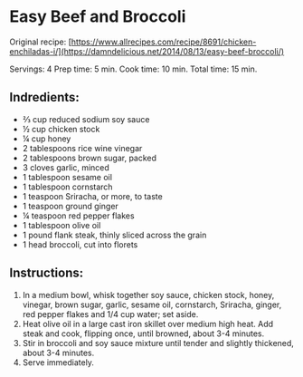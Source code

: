 # Easy Beef and Broccoli

Original recipe: [https://www.allrecipes.com/recipe/8691/chicken-enchiladas-i/](https://damndelicious.net/2014/08/13/easy-beef-broccoli/)

Servings: 4
Prep time: 5 min.
Cook time: 10 min.
Total time: 15 min.

## Indredients:
- ⅔ cup reduced sodium soy sauce
- ½ cup chicken stock
- ¼ cup honey
- 2 tablespoons rice wine vinegar
- 2 tablespoons brown sugar, packed
- 3 cloves garlic, minced
- 1 tablespoon sesame oil
- 1 tablespoon cornstarch
- 1 teaspoon Sriracha, or more, to taste
- 1 teaspoon ground ginger
- ¼ teaspoon red pepper flakes
- 1 tablespoon olive oil
- 1 pound flank steak, thinly sliced across the grain
- 1 head broccoli, cut into florets

## Instructions:
1. In a medium bowl, whisk together soy sauce, chicken stock, honey, vinegar, brown sugar, garlic, sesame oil, cornstarch, Sriracha, ginger, red pepper flakes and 1/4 cup water; set aside.
2. Heat olive oil in a large cast iron skillet over medium high heat. Add steak and cook, flipping once, until browned, about 3-4 minutes.
3. Stir in broccoli and soy sauce mixture until tender and slightly thickened, about 3-4 minutes.
4. Serve immediately.
